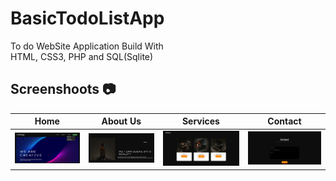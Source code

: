 # BasicTodoListApp

To do WebSite Application Build With </br>HTML, CSS3, PHP and SQL(Sqlite)</br>

## Screenshoots 📷

Home | About Us                                                                             | Services                                                                             | Contact 
---- |-----------------------------------------------------------------------------------|-----------------------------------------------------------------------------------| ---- |
![](https://github.com/aysenurkocaak/WebSite_Project/blob/main/assets/homePage.jpeg) | ![](https://github.com/aysenurkocaak/WebSite_Project/blob/main/assets/aboutPage.jpeg) | ![](https://github.com/aysenurkocaak/WebSite_Project/blob/main/assets/servicesPage.jpeg) | ![](https://github.com/aysenurkocaak/WebSite_Project/blob/main/assets/contactPage.jpeg) | ![]



</br>
